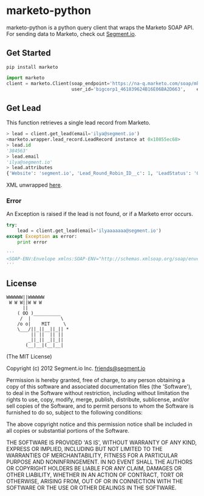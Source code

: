 marketo-python
==============

marketo-python is a python query client that wraps the Marketo SOAP API. For sending data to Marketo, check out [Segment.io](https://segment.io).

## Get Started

```
pip install marketo
```

```python
import marketo
client = marketo.Client(soap_endpoint='https://na-q.marketo.com/soap/mktows/2_0',
                        user_id='bigcorp1_461839624B16E06BA2D663',    encryption_key='899756834129871744AAEE88DDCC77CDEEDEC1AAAD66')
```

## Get Lead

This function retrieves a single lead record from Marketo.

```python
> lead = client.get_lead(email='ilya@segment.io')
<marketo.wrapper.lead_record.LeadRecord instance at 0x10855ec68>
> lead.id
'384563'
> lead.email
'ilya@segment.io'
> lead.attributes
{'Website': 'segment.io', 'Lead_Round_Robin_ID__c': 1, 'LeadStatus': 'Open', 'InferredCountry': 'United States', 'LeadScore': 20, 'FirstName': 'Ilya', 'AnonymousIP': '64.181.3.19', 'LastName': 'Volodarsky', 'Company': 'mkto', 'Created_Time__c': '2012-10-15 19:01:26Z', 'InferredCompany': 'Comcast Cable', 'Phone': '222-222-2222', 'Created_Timestamp__c': '2012-10-15T14:01:26-05:00', 'Lead_Assignment_Number__c': '3114', 'Referrer__c': 'drc'}
```

XML unwrapped [here](https://github.com/segmentio/marketo-python/blob/master/marketo/wrapper/lead_record.py).

### Error

An Exception is raised if the lead is not found, or if a Marketo error occurs.

```python
try:
    lead = client.get_lead(email='ilyaaaaaaa@segment.io')
except Exception as error:
    print error

'''
<SOAP-ENV:Envelope xmlns:SOAP-ENV="http://schemas.xmlsoap.org/soap/envelope/"><SOAP-ENV:Body><SOAP-ENV:Fault><faultcode>SOAP-ENV:Client</faultcode><faultstring>20103 - Lead not found</faultstring><detail><ns1:serviceException xmlns:ns1="http://www.marketo.com/mktows/"><name>mktServiceException</name><message>No lead found with EMAIL = ilyaaaaaaa@segment.io (20103)</message><code>20103</code></ns1:serviceException></detail></SOAP-ENV:Fault></SOAP-ENV:Body></SOAP-ENV:Envelope>
'''
```



## License

```
WWWWWW||WWWWWW
 W W W||W W W
      ||
    ( OO )__________
     /  |           \
    /o o|    MIT     \
    \___/||_||__||_|| *
         || ||  || ||
        _||_|| _||_||
       (__|__|(__|__|
```

(The MIT License)

Copyright (c) 2012 Segment.io Inc. <friends@segment.io>

Permission is hereby granted, free of charge, to any person obtaining a copy of this software and associated documentation files (the 'Software'), to deal in the Software without restriction, including without limitation the rights to use, copy, modify, merge, publish, distribute, sublicense, and/or sell copies of the Software, and to permit persons to whom the Software is furnished to do so, subject to the following conditions:

The above copyright notice and this permission notice shall be included in all copies or substantial portions of the Software.

THE SOFTWARE IS PROVIDED 'AS IS', WITHOUT WARRANTY OF ANY KIND, EXPRESS OR IMPLIED, INCLUDING BUT NOT LIMITED TO THE WARRANTIES OF MERCHANTABILITY, FITNESS FOR A PARTICULAR PURPOSE AND NONINFRINGEMENT. IN NO EVENT SHALL THE AUTHORS OR COPYRIGHT HOLDERS BE LIABLE FOR ANY CLAIM, DAMAGES OR OTHER LIABILITY, WHETHER IN AN ACTION OF CONTRACT, TORT OR OTHERWISE, ARISING FROM, OUT OF OR IN CONNECTION WITH THE SOFTWARE OR THE USE OR OTHER DEALINGS IN THE SOFTWARE.